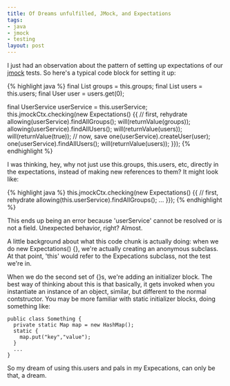 ```yaml
--- 
title: Of Dreams unfulfilled, JMock, and Expectations
tags: 
- java
- jmock
- testing
layout: post
---
```

I just had an observation about the pattern of setting up expectations 
of our [jmock](http://www.jmock.org/) tests. So here's a typical code block for setting it up:

{% highlight java %}
final List<UserGroup> groups = this.groups;
final List<User> users = this.users;
final User user = users.get(0);

final UserService userService = this.userService;
this.jmockCtx.checking(new Expectations()
\{\{
  // first, rehydrate
  allowing(userService).findAllGroups();
  will(returnValue(groups));
  allowing(userService).findAllUsers();
  will(returnValue(users));
  will(returnValue(true));
  // now, save
  one(userService).createUser(user);
  one(userService).findAllUsers();
  will(returnValue(users));
\}\});
{% endhighlight %}

I was thinking, hey, why not just use this.groups, this.users, etc, 
directly in the expectations, instead of making new references to them? It might look like:

{% highlight java %}
this.jmockCtx.checking(new Expectations()
\{\{
  // first, rehydrate
  allowing(this.userService).findAllGroups();
  ...
\}\});
{% endhighlight %}

This ends up being an error because 'userService' cannot be resolved or 
is not a field. Unexpected behavior, right? Almost.

A little background about what this code chunk is actually doing: when 
we do new Expectations() {}, we're actually creating an anonymous 
subclass. At that point, 'this' would refer to the Expecations subclass, 
not the test we're in.

When we do the second set of {}s, we're adding an initializer block. The 
best way of thinking about this is that basically, it gets invoked when 
you instantiate an instance of an object, similar, but different to the 
normal contstructor. You may be more familiar with static initializer 
blocks, doing something like:

    public class Something {
      private static Map map = new HashMap();
      static {
        map.put("key","value");
      }
      ...
    }

So my dream of using this.users and pals in my Expecations, can only 
be that, a dream.
